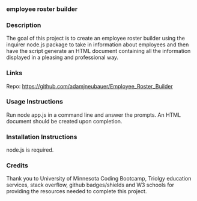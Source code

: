 ### employee roster builder

### Description
The goal of this project is to create an employee roster builder using the inquirer node.js package to take in information about employees and then have the script generate an HTML document containing all the information displayed in a pleasing and professional way.

### Links
Repo: https://github.com/adamjneubauer/Employee_Roster_Builder

### Usage Instructions
Run node app.js in a command line and answer the prompts. An HTML document should be created upon completion.

### Installation Instructions
node.js is required.

### Credits
Thank you to University of Minnesota Coding Bootcamp, Triolgy education services, stack overflow, github badges/shields and W3 schools for providing the resources needed to complete this project.
